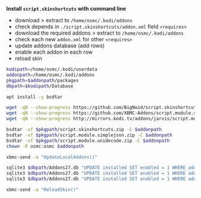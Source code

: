 **Install `script.skinshortcuts` with command line**  

- download > extract to `/home/osmc/.kodi/addons`
- check depends in `./script.skinshortcuts/addon.xml` field `<requires>`
- download the required addons > extract to `/home/osmc/.kodi/addons`
- check each new `addon.xml` for other `<requires>`
- update addons database (add rows)
- enable each addon in each row
- reload skin

```sh
kodipath=/home/osmc/.kodi/userdata
addonpath=/home/osmc/.kodi/addons
pkgpath=$addonpath/packages
dbpath=$kodipath/Database

apt install -y bsdtar

wget -qN --show-progress https://github.com/BigNoid/script.skinshortcuts/archive/master.zip -O $pkgpath/script.skinshortcuts.zip
wget -qN --show-progress https://github.com/XBMC-Addons/script.module.simplejson/archive/master.zip -O $pkgpath/script.module.simplejson.zip
wget -qN --show-progress http://mirrors.kodi.tv/addons/jarvis/script.module.unidecode/script.module.unidecode-0.4.16.zip -O $pkgpath/script.module.unidecode.zip

bsdtar -xf $pkgpath/script.skinshortcuts.zip -C $addonpath
bsdtar -xf $pkgpath/script.module.simplejson.zip -C $addonpath
bsdtar -xf $pkgpath/script.module.unidecode.zip -C $addonpath
chown -R osmc:osmc $addonpath

xbmc-send -a "UpdateLocalAddons()"

sqlite3 $dbpath/Addons27.db "UPDATE installed SET enabled = 1 WHERE addonID = 'script.module.simplejson'"
sqlite3 $dbpath/Addons27.db "UPDATE installed SET enabled = 1 WHERE addonID = 'script.module.unidecode'"
sqlite3 $dbpath/Addons27.db "UPDATE installed SET enabled = 1 WHERE addonID = 'script.skinshortcuts'"

xbmc-send -a "ReloadSkin()"
```
